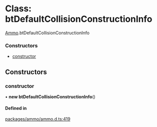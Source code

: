 # Class: btDefaultCollisionConstructionInfo

[Ammo](../modules/Ammo.md).btDefaultCollisionConstructionInfo

### Constructors

- [constructor](Ammo.btDefaultCollisionConstructionInfo.md#constructor)

## Constructors

### constructor

• **new btDefaultCollisionConstructionInfo**()

#### Defined in

[packages/ammo/ammo.d.ts:419](https://github.com/Orillusion/orillusion/blob/main/packages/ammo/ammo.d.ts#L419)
